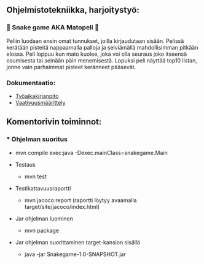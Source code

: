 ## Ohjelmistotekniikka, harjoitystyö:

###  :snake: Snake game AKA Matopeli  :bug:
Peliin luodaan ensin omat tunnukset, joilla kirjaudutaan sisään. Pelissä kerätään pisteitä nappaamalla palloja ja selviämällä mahdollisimman pitkään elossa. Peli loppuu kun mato kuolee, joka voi olla seuraus joko itseensä osumisesta tai seinään päin menemisestä. Lopuksi peli näyttää top10 listan, jonne vain parhaimmat pisteet keränneet pääsevät.


### Dokumentaatio:
* [Työaikakirjanpito](https://github.com/johannaval/ot-harjoitustyo/blob/master/dokumentaatio/tyoaikakirjanpito.md)
* [Vaativuusmäärittely](https://github.com/johannaval/ot-harjoitustyo/blob/master/dokumentaatio/vaatimusmaarittely.md)


## Komentorivin toiminnot:

### * Ohjelman suoritus 
   * mvn compile exec:java -Dexec.mainClass=snakegame.Main
   
* Testaus 
   * mvn test
   
* Testikattavuusraportti 
   * mvn jacoco:report (raportti löytyy avaamalla target/site/jacoco/index.html)
   
* Jar ohjelman luominen 
   * mvn package 
   
* Jar ohjelman suorittaminen target-kansion sisällä 
   * java -jar Snakegame-1.0-SNAPSHOT.jar
